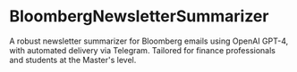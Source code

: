 # BloombergNewsletterSummarizer
A robust newsletter summarizer for Bloomberg emails using OpenAI GPT-4, with automated delivery via Telegram. Tailored for finance professionals and students at the Master's level.
